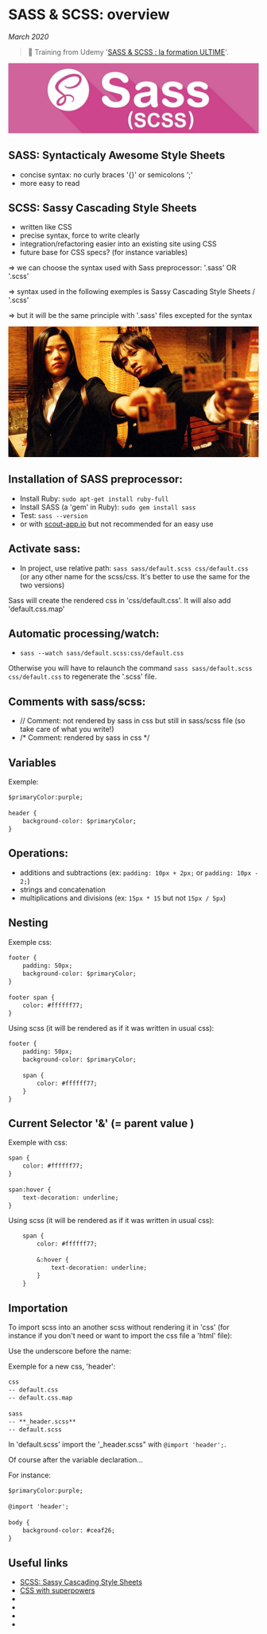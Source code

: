 # SASS & SCSS: overview

*March 2020*

> 🔨 Training from Udemy
'[SASS & SCSS : la formation ULTIME](https://www.udemy.com/course/sass-scss-la-formation-ultime/)'.

![sass logo](readme-img/sass-logo.png)

## SASS: Syntacticaly Awesome Style Sheets

- concise syntax: no curly braces '{}' or semicolons ';'
- more easy to read

## SCSS: Sassy Cascading Style Sheets

- written like CSS
- precise syntax, force to write clearly
- integration/refactoring easier into an existing site using CSS
- future base for CSS specs? (for instance variables)

=> we can choose the syntax used with Sass preprocessor: '.sass' OR '.scss'

=> syntax used in the following exemples is Sassy Cascading Style Sheets / '.scss'

=> but it will be the same principle with '.sass' files excepted for the syntax

![My Sassy Cascading Style Sheets](readme-img/my-sassy.jpg)

## Installation of SASS preprocessor:

- Install Ruby: `sudo apt-get install ruby-full`
- Install SASS (a 'gem' in Ruby): `sudo gem install sass`
- Test: `sass --version`
- or with [scout-app.io](scout-app.io) but not recommended for an easy use

## Activate sass:

- In project, use relative path: `sass sass/default.scss css/default.css`
(or any other name for the scss/css. It's better to use the same for the two versions)

Sass will create the rendered css in 'css/default.css'. It will also add 'default.css.map'

## Automatic processing/watch:

- `sass --watch sass/default.scss:css/default.css`

Otherwise you will have to relaunch the command `sass sass/default.scss css/default.css`
to regenerate the '.scss' file.

## Comments with sass/scss:

- // Comment: not rendered by sass in css but still in sass/scss file
(so take care of what you write!)
- /\* Comment: rendered by sass in css \*/

## Variables

Exemple:

```
$primaryColor:purple;

header {
    background-color: $primaryColor;
}

```

## Operations:

- additions and subtractions (ex: `padding: 10px + 2px;` or `padding: 10px - 2;`)
- strings and concatenation
- multiplications and divisions (ex: `15px * 15` but not `15px / 5px`)

## Nesting

Exemple css:

```
footer {
    padding: 50px;
    background-color: $primaryColor;
}

footer span {
    color: #ffffff77;
}
```

Using scss (it will be rendered as if it was written in usual css):

```
footer {
    padding: 50px;
    background-color: $primaryColor;

    span {
        color: #ffffff77;
    }
}
```

## Current Selector '&' (= parent value )

Exemple with  css:

```
span {
    color: #ffffff77;
}

span:hover {
    text-decoration: underline;
}
```

Using scss (it will be rendered as if it was written in usual css):

```
    span {
        color: #ffffff77;

        &:hover {
            text-decoration: underline;
        }
    }
```

## Importation

To import scss into an another scss without rendering it in 'css'
(for instance if you don't need or want to import the css file a 'html' file):

Use the underscore before the name:

Exemple for a new css, 'header':

```
css
-- default.css
-- default.css.map

sass
-- **_header.scss**
-- default.scss
```

In 'default.scss' import the '_header.scss" with `@import 'header';`.

Of course after the variable declaration...

For instance:

```
$primaryColor:purple;

@import 'header';

body {
    background-color: #ceaf26;
}
```


## Useful links
- [SCSS: Sassy Cascading Style Sheets](https://sharkcoder.com/tools/scss)
- [CSS with superpowers](https://marksheet.io/sass.html)
- []()
- []()
- []()
- []()